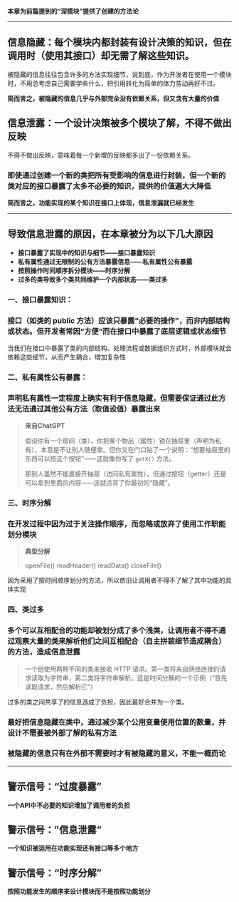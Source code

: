 **本章为前篇提到的“深模块”提供了创建的方法论**

---

## 信息隐藏：每个模块内都封装有设计决策的知识，但在调用时（使用其接口）却无需了解这些知识。

被隐藏的信息往往包含许多的方法实现细节，说到底，作为开发者在使用一个模块时，不用总考虑自己需要学些什么，把引用转化为简单的体力劳动再好不过。

**简而言之，被隐藏的信息几乎与外部完全没有依赖关系，但又含有大量的价值**

## 信息泄露：一个设计决策被多个模块了解，不得不做出反映

不得不做出反映，意味着每一个新增的反映都多出了一份依赖关系。

### 即使通过创建一个新的类把所有受影响的信息进行封装，但一个新的类对应的接口暴露了太多不必要的知识，提供的价值遍大大降低

**简而言之，功能实现的某个知识在接口上体现，信息泄漏就已经发生**

---

## 导致信息泄露的原因，在本章被分为以下几大原因

- **接口暴露了实现中的知识与细节——接口暴露知识**
- **私有属性通过无限制的公有方法暴露信息——私有属性公有暴露**
- **按照操作时间顺序拆分模块——时序分解**
- **过多的类导致多个类共同维护一个内部状态——类过多**

### 一、接口暴露知识：

### 接口（如类的 public 方法）应该只暴露“必要的操作”，而非内部结构或状态。但开发者常因“方便”而在接口中暴露了底层逻辑或状态细节

当我们在接口中暴露了类的内部结构、处理流程或数据组织方式时，外部模块就会依赖这些细节，从而产生耦合，增加复杂性

### 二、私有属性公有暴露：

### 声明私有属性一定程度上确实有利于信息隐藏，但需要保证通过此方法无法通过其他公有方法（取值设值）暴露出来

> **来自ChatGPT**
> 
> 
> 假设你有一个房间（类），你把某个物品（属性）锁在抽屉里（声明为私有），本意是不让别人随便拿。但你又在门口贴了一个说明：“想要抽屉里的东西可以按这个按钮”——这就像你写了 `getX()` 方法。
> 
> 那别人虽然不能直接开抽屉（访问私有属性），但通过按钮（getter）还是可以拿到里面的内容——这就违背了你最初的“隐藏”。
> 

### 三、时序分解

### 在开发过程中因为过于关注操作顺序，而忽略或放弃了使用工作职能划分模块

> **典型分解**
> 
> 
> openFile()
> readHeader()
> readData()
> closeFile()
> 

因为采用了按时间顺序划分的方法，所以依旧让调用者不得不了解了其中功能的具体实现

### 四、类过多

### 多个可以互相配合的功能却被划分成了多个浅类，让调用者不得不通过观察大量的类来解析他们之间互相配合（自主拼装细节造成耦合）的方法，造成信息泄露

> 一个组使用两种不同的类来接收 HTTP 请求。第一类将来自网络连接的请求读取为字符串，第二类将字符串解析。这是时间分解的一个示例（“首先读取请求，然后解析它”）
> 

过多的类之间共享了的信息造成了负担，因此最好合并为一个类。

### 最好把信息隐藏在类中，通过减少某个公用变量使用位置的数量，并设计不需要被外部了解的私有方法

### 被隐藏的信息只有在外部不需要时才有被隐藏的意义，不能一概而论

---

## 警示信号：“过度暴露”

**一个API中不必要的知识增加了调用者的负担**

## 警示信号：”信息泄露“

**一个知识被运用在功能实现还有接口等多个地方**

## 警示信号：“时序分解”

**按照功能发生的顺序来设计模块而不是按照功能划分**